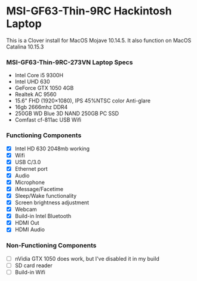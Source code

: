 #  MSI-GF63-Thin-9RC Hackintosh Laptop

This is a Clover install for MacOS Mojave 10.14.5. It also function on MacOS Catalina 10.15.3

### MSI-GF63-Thin-9RC-273VN Laptop Specs
- Intel Core i5 9300H
- Intel UHD 630
- GeForce GTX 1050 4GB
- Realtek AC 9560
- 15.6" FHD (1920×1080), IPS 45%NTSC color Anti-glare
- 16gb 2666mhz DDR4
- 250GB WD Blue 3D NAND 250GB PC SSD
- Comfast cf-811ac USB Wifi

### Functioning Components 

- [x] Intel HD 630 2048mb working
- [x] Wifi  
- [x] USB C/3.0 
- [x] Ethernet port
- [x] Audio 
- [x] Microphone
- [x] iMessage/Facetime
- [x] Sleep/Wake functionality
- [x] Screen brightness adjustment
- [x] Webcam
- [x] Build-in Intel Bluetooth 
- [x] HDMI Out
- [x] HDMI Audio

### Non-Functioning Components

- [ ] nVidia GTX 1050 does work, but I've disabled it in my build
- [ ] SD card reader
- [ ] Build-in Wifi
